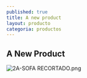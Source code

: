```yaml
---
published: true
title: A new product
layout: producto
categoria: productos
---
```

## A New Product
![2A-SOFA RECORTADO.png]({{site.baseurl}}/media/2A-SOFA%20RECORTADO.png)
